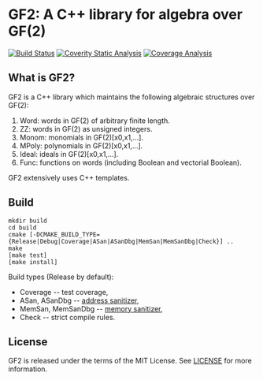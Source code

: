 GF2: A C++ library for algebra over GF(2)
=========================================

[![Build Status](https://travis-ci.org/agievich/GF2.svg?branch=master)](https://travis-ci.org/agievich/GF2)
[![Coverity Static Analysis](https://scan.coverity.com/projects/9408/badge.svg)](https://scan.coverity.com/projects/agievich-gf2)
[![Coverage Analysis](https://codecov.io/gh/agievich/GF2/coverage.svg?branch=master)](https://codecov.io/gh/agievich/GF2?branch=master)

What is GF2?
-------------

GF2 is a C++ library which maintains the following algebraic structures 
over GF(2): 

1. Word: words in GF(2) of arbitrary finite length.
2. ZZ: words in GF(2) as unsigned integers.
3. Monom: monomials in GF(2)[x0,x1,...].
4. MPoly: polynomials in GF(2)[x0,x1,...].
5. Ideal: ideals in GF(2)[x0,x1,...].
6. Func: functions on words (including Boolean and vectorial Boolean).

GF2 extensively uses C++ templates.

Build
-----

    mkdir build
    cd build
    cmake [-DCMAKE_BUILD_TYPE={Release|Debug|Coverage|ASan|ASanDbg|MemSan|MemSanDbg|Check}] ..
    make
    [make test]
    [make install]

Build types (Release by default):
   
*  Coverage -- test coverage,
*  ASan, ASanDbg -- [address sanitizer](http://en.wikipedia.org/wiki/AddressSanitizer),
*  MemSan, MemSanDbg -- [memory sanitizer](http://code.google.com/p/memory-sanitizer/),
*  Check -- strict compile rules.

License
-------

GF2 is released under the terms of the MIT License. 
See [LICENSE](LICENSE) for more information.
